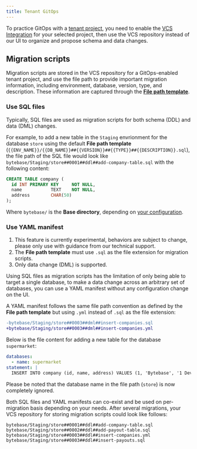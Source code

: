 ```yaml
---
title: Tenant GitOps
---
```


To practice GitOps with a [tenant project](/docs/tenant-database-management/tenant-project), you need to enable the [VCS Integration](/docs/vcs-integration/overview) for your selected project, then use the VCS repository instead of our UI to organize and propose schema and data changes.

## Migration scripts

Migration scripts are stored in the VCS repository for a GitOps-enabled tenant project, and use the file path to provide important migration information, including environment, database, version, type, and description. These information are captured through the [**File path template**](/docs/vcs-integration/name-and-organize-schema-files#file-path-template).

### Use SQL files

Typically, SQL files are used as migration scripts for both schema (DDL) and data (DML) changes.

For example, to add a new table in the `Staging` envrionment for the database `store` using the default **File path template** (`{{ENV_NAME}}/{{DB_NAME}}##{{VERSION}}##{{TYPE}}##{{DESCRIPTION}}.sql`), the file path of the SQL file would look like `bytebase/Staging/store##0001##ddl##add-company-table.sql` with the following content:

```sql
CREATE TABLE company (
  id INT PRIMARY KEY     NOT NULL,
  name           TEXT    NOT NULL,
  address        CHAR(50)
);
```

Where `bytebase/` is the **Base directory**, depending on [your configuration](/docs/vcs-integration/enable-version-control-workflow#step-3---configure-deploy).

### Use YAML manifest

<hint-block type="warning">

1. This feature is currently experimental, behaviors are subject to change, please only use with guidance from our technical support.
1. The **File path template** must use `.sql` as the file extension for migration scripts.
1. Only data change (DML) is supported.

</hint-block>

Using SQL files as migration scripts has the limitation of only being able to target a single database, to make a data change across an arbitrary set of databases, you can use a YAML manifest without any configuration change on the UI.

A YAML manifest follows the same file path convention as defined by the **File path template** but using `.yml` instead of `.sql` as the file extension:

```diff
-bytebase/Staging/store##0003##dml##insert-companies.sql
+bytebase/Staging/store##0003##dml##insert-companies.yml
```

Below is the file content for adding a new table for the database `supermarket`:

```yml
databases:
  - name: supermarket
statement: |
  INSERT INTO company (id, name, address) VALUES (1, 'Bytebase', '1 DevOps street');
```

Please be noted that the database name in the file path (`store`) is now completely ignored.

Both SQL files and YAML manifests can co-exist and be used on per-migration basis depending on your needs. After several migrations, your VCS repository for storing migration scripts could look like follows:

```
bytebase/Staging/store##0001##ddl##add-company-table.sql
bytebase/Staging/store##0002##ddl##add-payout-table.sql
bytebase/Staging/store##0003##ddl##insert-companies.yml
bytebase/Staging/store##0003##ddl##insert-payouts.sql
```
